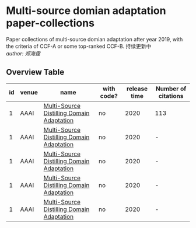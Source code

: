 # Multi-source domian adaptation paper-collections
Paper collections of multi-source domian adaptation after year 2019, with the criteria of CCF-A or some top-ranked CCF-B.
持续更新中   
*author: 郑海霆*

## Overview Table

id | venue | name                                                                                                                                                                                                                                                                                                                      | with code? | release time | Number of citations                                                                                                                                                                                                                                                                                                                                                                                                                                                                                                                           
----|-------|---------------------------------------------------------------------------------------------------------------------------------------------------------------------------------------------------------------------------------------------------------------------------------------------------------------------------|------------|--------------|---------------------------------------------------------------------------------------------------------------------------------------------------------------------------------------------------------------------------------------------------------------------------------------------------------------------------------------------------------------------------------------------------------------------------------------------------------------------------------------------------------------------------------------------------------------
1| AAAI | [Multi-Source Distilling Domain Adaptation](https://github.com/yangyang1211/-/blob/main/paper/6997-Article%20Text-10226-1-10-20200525.pdf)                              | no       | 2020                                                                                                                                                                                                                                                       | 113
1| AAAI | [Multi-Source Distilling Domain Adaptation](https://github.com/yangyang1211/-/blob/main/paper/6997-Article%20Text-10226-1-10-20200525.pdf)                              | no       | 2020                                                                                                                                                                                                                                                       | -
1| AAAI | [Multi-Source Distilling Domain Adaptation](https://github.com/yangyang1211/-/blob/main/paper/6997-Article%20Text-10226-1-10-20200525.pdf)                              | no       | 2020                                                                                                                                                                                                                                                       | -
1| AAAI | [Multi-Source Distilling Domain Adaptation](https://github.com/yangyang1211/-/blob/main/paper/6997-Article%20Text-10226-1-10-20200525.pdf)                              | no       | 2020                                                                                                                                                                                                                                                       | -
1| AAAI | [Multi-Source Distilling Domain Adaptation](https://github.com/yangyang1211/-/blob/main/paper/6997-Article%20Text-10226-1-10-20200525.pdf)                              | no       | 2020                                                                                                                                                                                                                                                       | -
